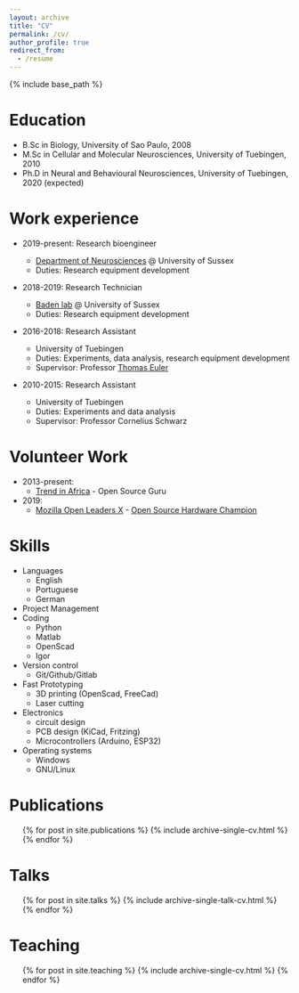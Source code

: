 ```yaml
---
layout: archive
title: "CV"
permalink: /cv/
author_profile: true
redirect_from:
  - /resume
---
```


{% include base_path %}

Education
======
* B.Sc in Biology, University of Sao Paulo, 2008
* M.Sc in Cellular and Molecular Neurosciences, University of Tuebingen, 2010
* Ph.D in Neural and Behavioural Neurosciences, University of Tuebingen, 2020 (expected)

Work experience
======
* 2019-present: Research bioengineer
  * [Department of Neurosciences](http://www.sussex.ac.uk/sussexneuroscience/) @ University of Sussex
  * Duties: Research equipment development

* 2018-2019: Research Technician
  * [Baden lab](badenlab.org) @ University of Sussex
  * Duties: Research equipment development

* 2016-2018: Research Assistant
  * University of Tuebingen
  * Duties: Experiments, data analysis, research equipment development
  * Supervisor: Professor [Thomas Euler](http://eulerlab.de/)

* 2010-2015: Research Assistant
  * University of Tuebingen
  * Duties: Experiments and data analysis
  * Supervisor: Professor Cornelius Schwarz

Volunteer Work
======
* 2013-present:
  * [Trend in Africa](trendinafrica.org) - Open Source Guru
* 2019:
  * [Mozilla Open Leaders X](https://foundation.mozilla.org/en/opportunity/mozilla-open-leaders/open-leaders-x/) - [Open Source Hardware Champion](https://www.mozillapulse.org/profile/1550)


Skills
======
* Languages
  * English
  * Portuguese
  * German
* Project Management
* Coding
  * Python
  * Matlab
  * OpenScad
  * Igor
* Version control
  * Git/Github/Gitlab
* Fast Prototyping
  * 3D printing (OpenScad, FreeCad)
  * Laser cutting
* Electronics
  * circuit design
  * PCB design (KiCad, Fritzing)
  * Microcontrollers (Arduino, ESP32)
* Operating systems  
  * Windows   
  * GNU/Linux

Publications
======
  <ul>{% for post in site.publications %}
    {% include archive-single-cv.html %}
  {% endfor %}</ul>

Talks
======
  <ul>{% for post in site.talks %}
    {% include archive-single-talk-cv.html %}
  {% endfor %}</ul>

Teaching
======
  <ul>{% for post in site.teaching %}
    {% include archive-single-cv.html %}
  {% endfor %}</ul>
